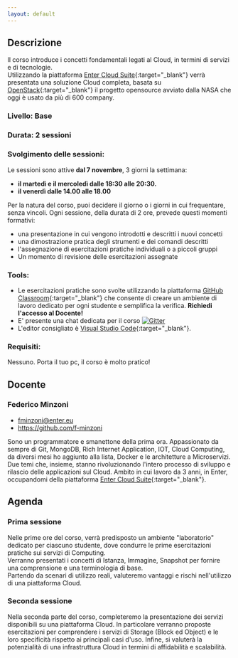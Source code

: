 ```yaml
---
layout: default
---
```


## Descrizione   
Il corso introduce i concetti fondamentali legati al Cloud, in termini di servizi e di tecnologie.  
Utilizzando la piattaforma [Enter Cloud Suite](http://entercloudsuite.com/){:target="_blank"} 
verrà presentata una soluzione Cloud completa, basata su [OpenStack](https://www.openstack.org/){:target="_blank"}
il progetto opensource avviato dalla NASA che oggi è usato da più di 600 company.  

### Livello: Base

### Durata: 2 sessioni
 
### Svolgimento delle sessioni:  
Le sessioni sono attive **dal 7 novembre**, 3 giorni la settimana:  

- **il martedì e il mercoledì dalle 18:30 alle 20:30.**  
- **il venerdì dalle 14.00 alle 18.00**

Per la natura del corso, puoi decidere il giorno o i giorni in cui frequentare, senza vincoli.
Ogni sessione, della durata di 2 ore, prevede questi momenti formativi:

- una presentazione in cui vengono introdotti e descritti i nuovi concetti  
- una dimostrazione pratica degli strumenti e dei comandi descritti  
- l'assegnazione di esercitazioni pratiche individuali o a piccoli gruppi  
- Un momento di revisione delle esercitazioni assegnate

### Tools:

- Le esercitazioni pratiche sono svolte utilizzando la piattaforma [GitHub Classroom](https://classroom.github.com){:target="_blank"} che consente di creare un ambiente di lavoro dedicato per ogni studente e semplifica la verifica. **Richiedi l'accesso al Docente!**    
- E' presente una chat dedicata per il corso [![Gitter](https://badges.gitter.im/Join%20Chat.svg)](https://gitter.im/LOG-ED/enter-the-cloud?utm_source=badge&utm_medium=badge&utm_campaign=pr-badge)  
- L'editor consigliato è [Visual Studio Code](https://code.visualstudio.com/){:target="_blank"}.    

### Requisiti:
 
Nessuno. Porta il tuo pc, il corso è molto pratico!

## Docente

### Federico Minzoni

- fminzoni@enter.eu 
- https://github.com/f-minzoni

Sono un programmatore e smanettone della prima ora. Appassionato da sempre di Git, MongoDB, Rich Internet Application, IOT, Cloud Computing, da diversi mesi ho aggiunto alla lista, Docker e le architetture a Microservizi. Due temi che, insieme, stanno rivoluzionando l'intero processo di sviluppo e rilascio delle applicazioni sul Cloud. Ambito in cui lavoro da 3 anni, in Enter, occupandomi della piattaforma [Enter Cloud Suite](http://www.entercloudsuite.com){:target="_blank"}.

## Agenda

### Prima sessione
 
Nelle prime ore del corso, verrà predisposto un ambiente "laboratorio" dedicato per ciascuno studente, 
dove condurre le prime esercitazioni pratiche sui servizi di Computing.  
Verranno presentati i concetti di Istanza, Immagine, Snapshot per fornire una comprensione e una terminologia di base.  
Partendo da scenari di utilizzo reali, valuteremo vantaggi e rischi nell'utilizzo di una piattaforma Cloud.

### Seconda sessione

Nella seconda parte del corso, completeremo la presentazione dei servizi disponibili su una piattaforma Cloud.
In particolare verranno proposte esercitazioni per comprendere i servizi di Storage (Block ed Object) e le loro specificità
rispetto ai principali casi d'uso. Infine, si valuterà la potenzialità di una infrastruttura Cloud in termini di affidabilità e scalabilità. 


